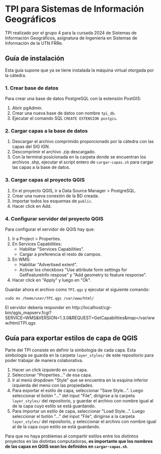# TPI para Sistemas de Información Geográficos

TPI realizado por el grupo 4 para la cursada 2024 de Sistemas de Información Geográficos, asignatura de Ingeniería en Sistemas de Información de la UTN FRRe.

## Guía de instalación

Esta guía supone que ya se tiene instalada la máquina virtual otorgada por la cátedra.

### 1. Crear base de datos

Para crear una base de datos PostgreSQL con la extensión PostGIS:

1. Abrir pgAdmin.
2. Crear una nueva base de datos con nombre `tpi_db`.
3. Ejecutar el comando SQL `CREATE EXTENSION postgis`.

### 2. Cargar capas a la base de datos

1. Descargar el archivo comprimido proporcionado por la cátedra con las capas del SIG IGN.
2. Descomprimir el archivo .zip descargado.
3. Con la terminal posicionada en la carpeta donde se encuentran los archivos .shp, ejecutar el script entero de `cargar-capas.sh` para cargar las capas a la base de datos.

### 3. Cargar capas al proyecto QGIS

1. En el proyecto QGIS, ir a Data Source Manager > PostgreSQL.
2. Crear una nueva conexión de la BD creada.
3. Importar todos los esquemas de `public`.
4. Hacer click en Add.

### 4. Configurar servidor del proyecto QGIS

Para configurar el servidor de QGIS hay que:

1. Ir a Project > Properties.
2. En Services Capabilities:
   - Habilitar "Services Capabilities".
   - Cargar a preferencia el resto de campos.
3. En WMS:
   - Habilitar "Advertised extent".
   - Activar los checkboxs "Use attribute form settings for GetFeatureInfo respose" y "Add geometry to feature response".
4. Hacer click en "Apply" y luego en "Ok".

Guardar ahora el archivo como `TPI.qgs` y ejecutar el siguiente comando:

```
sudo mv /home/user/TPI.qgs /var/www/html/
```

El servidor debería responder en http://localhost/cgi-bin/qgis_mapserv.fcgi?SERVICE=WMS&VERSION=1.3.0&REQUEST=GetCapabilities&map=/var/www/html/TPI.qgs

## Guía para exportar estilos de capa de QGIS

Parte del TPI consiste en definir la simbología de cada capa. Esta simbología se guarda en la carpeta `layer_styles/` de este repositorio para poder trabajar de manera colaborativa.

1. Hacer un click izquierdo en una capa.
2. Seleccionar "Properties..." de esa capa.
3. Ir al menú dropdown "Style" que se encuentra en la esquina inferior izquierda del menú con las propiedades.
4. Para exportar el estilo de capa, seleccionar "Save Style...". Luego seleccionar el botón "..." del input "File", dirigirse a la carpeta `layer_styles/` del repositorio, y guardar el archivo con nombre igual al de la capa cuyo estilo se está guardando.
5. Para importar un estilo de capa, seleccionar "Load Style...". Luego seleccionar el botón "..." del input "File", dirigirse a la carpeta `layer_styles/` del repositorio, y seleccionar el archivo con nombre igual al de la capa cuyo estilo se está guardando.

Para que no haya problemas al compartir estilos entre los distintos proyectos en las distintas computadoras, **es importante que los nombres de las capas en QGIS sean los definidos en `cargar-capas.sh`**.
